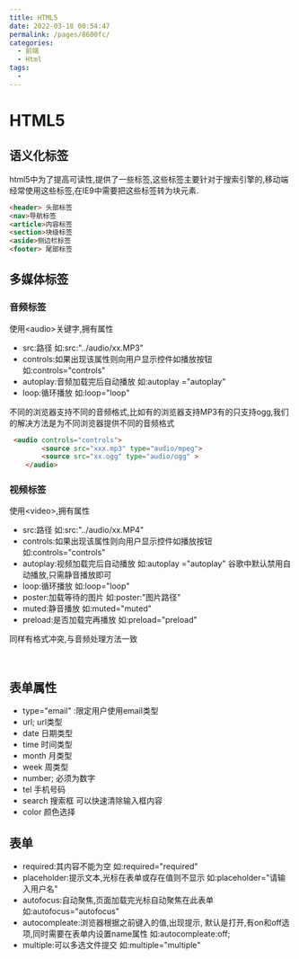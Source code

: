 ```yaml
---
title: HTML5
date: 2022-03-18 00:54:47
permalink: /pages/8600fc/
categories:
  - 前端
  - Html
tags:
  - 
---
```

# HTML5

## 语义化标签

html5中为了提高可读性,提供了一些标签,这些标签主要针对于搜索引擎的,移动端经常使用这些标签,在IE9中需要把这些标签转为块元素.

```html
<header> 头部标签
<nav>导航标签
<article>内容标签
<section>块级标签
<aside>侧边栏标签
<footer> 尾部标签

```



## 多媒体标签

### 音频标签

使用\<audio>关键字,拥有属性

- src:路径   如:src:"../audio/xx.MP3"
- controls:如果出现该属性则向用户显示控件如播放按钮   如:controls="controls"
- autoplay:音频加载完后自动播放   如:autoplay ="autoplay"
- loop:循环播放  如:loop="loop"

不同的浏览器支持不同的音频格式,比如有的浏览器支持MP3有的只支持ogg,我们的解决方法是为不同浏览器提供不同的音频格式

```html
 <audio controls="controls">
        <source src="xxx.mp3" type="audio/mpeg">
        <source src="xx.ogg" type="audio/ogg" > 
    </audio>
```

### 视频标签

使用\<video>,拥有属性

- src:路径 如:src:"../audio/xx.MP4"
- controls:如果出现该属性则向用户显示控件如播放按钮   如:controls="controls"
- autoplay:视频加载完后自动播放   如:autoplay ="autoplay"    谷歌中默认禁用自动播放,只需静音播放即可
- loop:循环播放  如:loop="loop"
- poster:加载等待的图片  如:poster:"图片路径"
- muted:静音播放  如:muted="muted"
- preload:是否加载完再播放   如:preload="preload"

同样有格式冲突,与音频处理方法一致

​     

## 表单属性

- type="email" :限定用户使用email类型
- url; url类型
- date  日期类型
- time  时间类型
- month  月类型
- week  周类型
- number; 必须为数字
- tel  手机号码
- search  搜索框  可以快速清除输入框内容
- color 颜色选择

 

## 表单

- required:其内容不能为空    如:required="required"
- placeholder:提示文本,光标在表单或存在值则不显示   如:placeholder="请输入用户名"
- autofocus:自动聚焦,页面加载完光标自动聚焦在此表单  如:autofocus="autofocus"
- autocompleate:浏览器根据之前键入的值,出现提示,  默认是打开,有on和off选项,同时需要在表单内设置name属性  如:autocompleate:off;
- multiple:可以多选文件提交  如:multiple="multiple"

